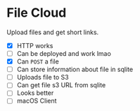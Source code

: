 # File Cloud

Upload files and get short links.

- [x] HTTP works
- [ ] Can be deployed and work lmao
- [x] Can `POST` a file
- [ ] Can store information about file in sqlite
- [ ] Uploads file to S3
- [ ] Can get file s3 URL from sqlite
- [ ] Looks better
- [ ] macOS Client

